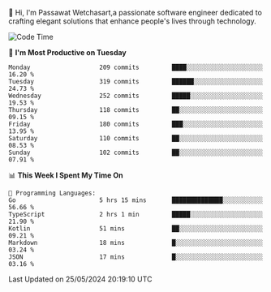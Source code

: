 
👋 Hi, I'm Passawat Wetchasart,a passionate software engineer dedicated to crafting elegant solutions that enhance people's lives through technology.


<!--START_SECTION:waka-->
![Code Time](http://img.shields.io/badge/Code%20Time-1%2C638%20hrs%2035%20mins-blue)

📅 **I'm Most Productive on Tuesday** 

```text
Monday                   209 commits         ████░░░░░░░░░░░░░░░░░░░░░   16.20 % 
Tuesday                  319 commits         ██████░░░░░░░░░░░░░░░░░░░   24.73 % 
Wednesday                252 commits         █████░░░░░░░░░░░░░░░░░░░░   19.53 % 
Thursday                 118 commits         ██░░░░░░░░░░░░░░░░░░░░░░░   09.15 % 
Friday                   180 commits         ███░░░░░░░░░░░░░░░░░░░░░░   13.95 % 
Saturday                 110 commits         ██░░░░░░░░░░░░░░░░░░░░░░░   08.53 % 
Sunday                   102 commits         ██░░░░░░░░░░░░░░░░░░░░░░░   07.91 % 
```


📊 **This Week I Spent My Time On** 

```text
💬 Programming Languages: 
Go                       5 hrs 15 mins       ██████████████░░░░░░░░░░░   56.66 % 
TypeScript               2 hrs 1 min         █████░░░░░░░░░░░░░░░░░░░░   21.90 % 
Kotlin                   51 mins             ██░░░░░░░░░░░░░░░░░░░░░░░   09.21 % 
Markdown                 18 mins             █░░░░░░░░░░░░░░░░░░░░░░░░   03.24 % 
JSON                     17 mins             █░░░░░░░░░░░░░░░░░░░░░░░░   03.16 % 
```


 Last Updated on 25/05/2024 20:19:10 UTC
<!--END_SECTION:waka-->

<!--
**markpassawat/markpassawat** is a ✨ _special_ ✨ repository because its `README.md` (this file) appears on your GitHub profile.

Here are some ideas to get you started:

- 🔭 I’m currently working on ...
- 🌱 I’m currently learning ...
- 👯 I’m looking to collaborate on ...
- 🤔 I’m looking for help with ...
- 💬 Ask me about ...
- 📫 How to reach me: ...
- 😄 Pronouns: He/Him
- ⚡ Fun fact: ...
-->
